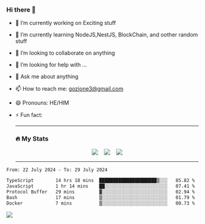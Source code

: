 ### Hi there 👋

<!--
**charlieScript/charlieScript** is a ✨ _special_ ✨ repository because its `README.md` (this file) appears on your GitHub profile.

Here are some ideas to get you started: -->

- 🔭 I’m currently working on Exciting stuff
- 🌱 I’m currently learning NodeJS,NestJS, BlockChain, and oother random stuff
- 👯 I’m looking to collaborate on anything
- 🤔 I’m looking for help with ...
- 💬 Ask me about anything
- 📫 How to reach me: gozione3@gmail.com
- 😄 Pronouns: HE/HIM
- ⚡ Fun fact:


  ---

  ### :fire: My Stats

  <div id="stats" align="center">
  <img src="http://github-readme-streak-stats.herokuapp.com?user=charlieScript&theme=dark&date_format=M%20j%5B%2C%20Y%5D" />&nbsp;&nbsp;&nbsp;
  <img src="https://github-readme-stats.vercel.app/api/top-langs/?username=charlieScript&layout=compact&theme=vision-friendly-dark"/>&nbsp;&nbsp;&nbsp;
  <img src="https://github-readme-stats.vercel.app/api?username=charlieScript&show_icons=true&theme=radical"/>
  </div>

  ---



<!--START_SECTION:waka-->

```txt
From: 22 July 2024 - To: 29 July 2024

TypeScript        14 hrs 18 mins  █████████████████████▒░░░   85.82 %
JavaScript        1 hr 14 mins    ██░░░░░░░░░░░░░░░░░░░░░░░   07.41 %
Protocol Buffer   29 mins         ▓░░░░░░░░░░░░░░░░░░░░░░░░   02.94 %
Bash              17 mins         ▒░░░░░░░░░░░░░░░░░░░░░░░░   01.79 %
Docker            7 mins          ▒░░░░░░░░░░░░░░░░░░░░░░░░   00.73 %
```

<!--END_SECTION:waka-->
![](https://komarev.com/ghpvc/?username=charlieScript)
